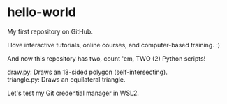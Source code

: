 # hello-world
My first repository on GitHub.

I love interactive tutorials, online courses, and computer-based training. :)

And now this repository has two, count 'em, TWO (2) Python scripts!

draw.py:      Draws an 18-sided polygon (self-intersecting).  
triangle.py:  Draws an equilateral triangle.

Let's test my Git credential manager in WSL2.
